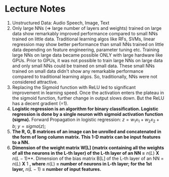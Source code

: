 # Lecture Notes
1. Unstructured Data: Audio Speech, Image, Text
2. Only large NNs (=> large number of layers and weights) trained on large data show remarkably improved performance compared to small NNs trained on little data. Traditional learning algos like RFs, SVMs, linear regression may show better performance than small NNs trained on little data depending on feature engineering, parameter tuning etc. Training large NNs on large data became possible ONLY with large hardware like GPUs. Prior to GPUs, it was not possible to train large NNs on large data and only small NNs could be trained on small data. These small NNs trained on small data didn't show any remarkable performance compared to traditional learning algos. So, traditionally, NNs were not considered attractive.
3.  Replacing the Sigmoid function with ReLU led to significant improvement in learning speed. Once the activation enters the plateau in the sigmoid function, further change in output slows down. But the ReLU has a decent gradient (=1).
4.  **Logistic regression is an algorithm for binary classification. Logistic regression is done by a single neuron with sigmoid activation function (sigma).** Forward Propagation in logistic regression: $z=w_1x_1+w_2x_2+b$; $y=sigma(z)$;
5.  **The R, G, B matrices of an image can be unrolled and concatenated in the form of long column matrix. This 1-D matrix can be input features to a NN.**
6.  **Dimension of the weight matrix W[L] (matrix containing all the weights of all the neurons in the L-th layer) of the L-th layer of an NN =** $n(L)$ **X** $n(L-1)$**. Dimension of the bias matrix B[L] of the L-th layer of an NN = $n(L)$ **X** $1$ **, where** $n(L)$ **= number of neurons in L-th layer; for the 1st layer,** $n(L-1)$ **= number of input features.**

